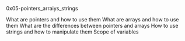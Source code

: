 0x05-pointers_arraiys_strings

What are pointers and how to use them
What are arrays and how to use them
What are the differences between pointers and arrays
How to use strings and how to manipulate them
Scope of variables
